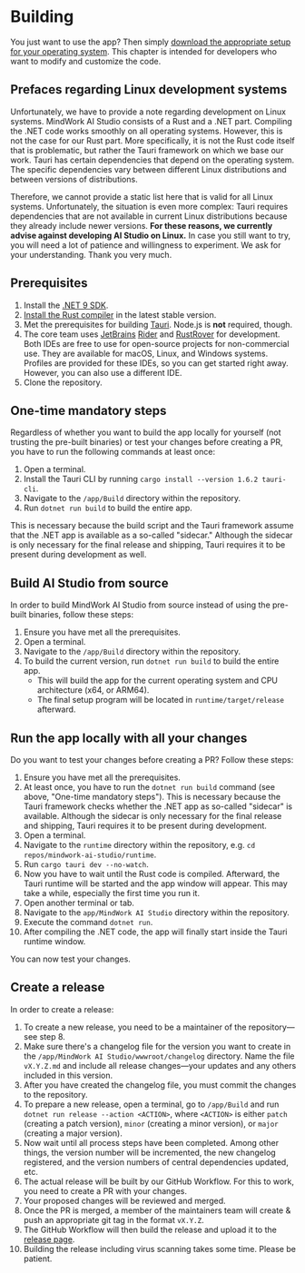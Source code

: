 # Building
You just want to use the app? Then simply [download the appropriate setup for your operating system](Setup.md). This chapter is intended for developers who want to modify and customize the code.

## Prefaces regarding Linux development systems
Unfortunately, we have to provide a note regarding development on Linux systems. MindWork AI Studio consists of a Rust and a .NET part. Compiling the .NET code works smoothly on all operating systems. However, this is not the case for our Rust part. More specifically, it is not the Rust code itself that is problematic, but rather the Tauri framework on which we base our work. Tauri has certain dependencies that depend on the operating system. The specific dependencies vary between different Linux distributions and between versions of distributions.

Therefore, we cannot provide a static list here that is valid for all Linux systems. Unfortunately, the situation is even more complex: Tauri requires dependencies that are not available in current Linux distributions because they already include newer versions. **For these reasons, we currently advise against developing AI Studio on Linux.** In case you still want to try, you will need a lot of patience and willingness to experiment. We ask for your understanding. Thank you very much.

## Prerequisites
1. Install the [.NET 9 SDK](https://dotnet.microsoft.com/en-us/download/dotnet/9.0).
2. [Install the Rust compiler](https://www.rust-lang.org/tools/install) in the latest stable version.
3. Met the prerequisites for building [Tauri](https://tauri.app/v1/guides/getting-started/prerequisites/). Node.js is **not** required, though.
4. The core team uses [JetBrains](https://www.jetbrains.com/) [Rider](https://www.jetbrains.com/rider/) and [RustRover](https://www.jetbrains.com/rust/) for development. Both IDEs are free to use for open-source projects for non-commercial use. They are available for macOS, Linux, and Windows systems. Profiles are provided for these IDEs, so you can get started right away. However, you can also use a different IDE.
4. Clone the repository.

## One-time mandatory steps
Regardless of whether you want to build the app locally for yourself (not trusting the pre-built binaries) or test your changes before creating a PR, you have to run the following commands at least once:

1. Open a terminal.
2. Install the Tauri CLI by running `cargo install --version 1.6.2 tauri-cli`.
3. Navigate to the `/app/Build` directory within the repository.
4. Run `dotnet run build` to build the entire app.

This is necessary because the build script and the Tauri framework assume that the .NET app is available as a so-called "sidecar." Although the sidecar is only necessary for the final release and shipping, Tauri requires it to be present during development as well.

## Build AI Studio from source
In order to build MindWork AI Studio from source instead of using the pre-built binaries, follow these steps:
1. Ensure you have met all the prerequisites.
2. Open a terminal.
3. Navigate to the `/app/Build` directory within the repository.
4. To build the current version, run `dotnet run build` to build the entire app.
    - This will build the app for the current operating system and CPU architecture (x64, or ARM64).
    - The final setup program will be located in `runtime/target/release` afterward.

## Run the app locally with all your changes
Do you want to test your changes before creating a PR? Follow these steps:
1. Ensure you have met all the prerequisites.
2. At least once, you have to run the `dotnet run build` command (see above, "One-time mandatory steps"). This is necessary because the Tauri framework checks whether the .NET app as so-called "sidecar" is available. Although the sidecar is only necessary for the final release and shipping, Tauri requires it to be present during development.
3. Open a terminal.
4. Navigate to the `runtime` directory within the repository, e.g. `cd repos/mindwork-ai-studio/runtime`.
5. Run `cargo tauri dev --no-watch`.
6. Now you have to wait until the Rust code is compiled. Afterward, the Tauri runtime will be started and the app window will appear. This may take a while, especially the first time you run it.
7. Open another terminal or tab.
8. Navigate to the `app/MindWork AI Studio` directory within the repository.
9. Execute the command `dotnet run`.
10. After compiling the .NET code, the app will finally start inside the Tauri runtime window.

You can now test your changes.

## Create a release
In order to create a release:
1. To create a new release, you need to be a maintainer of the repository—see step 8.
2. Make sure there's a changelog file for the version you want to create in the `/app/MindWork AI Studio/wwwroot/changelog` directory. Name the file `vX.Y.Z.md` and include all release changes—your updates and any others included in this version.
3. After you have created the changelog file, you must commit the changes to the repository.
4. To prepare a new release, open a terminal, go to `/app/Build` and run `dotnet run release --action <ACTION>`, where `<ACTION>` is either `patch` (creating a patch version), `minor` (creating a minor version), or `major` (creating a major version).
5. Now wait until all process steps have been completed. Among other things, the version number will be incremented, the new changelog registered, and the version numbers of central dependencies updated, etc.
6. The actual release will be built by our GitHub Workflow. For this to work, you need to create a PR with your changes.
7. Your proposed changes will be reviewed and merged.
8. Once the PR is merged, a member of the maintainers team will create & push an appropriate git tag in the format `vX.Y.Z`.
9. The GitHub Workflow will then build the release and upload it to the [release page](https://github.com/MindWorkAI/AI-Studio/releases/latest).
10. Building the release including virus scanning takes some time. Please be patient.